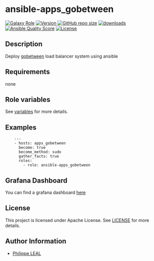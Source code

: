 # ansible-apps_gobetween

[![Galaxy Role](https://img.shields.io/badge/galaxy-apps_gobetween-purple?style=flat)](https://galaxy.ansible.com/lotusnoir/apps_gobetween)
[![Version](https://img.shields.io/github/release/lotusnoir/ansible-apps_gobetween.svg)](https://github.com/lotusnoir/ansible-apps_gobetween/releases/latest)
[![GitHub repo size](https://img.shields.io/github/repo-size/lotusnoir/ansible-apps_gobetween?color=orange&style=flat)](https://galaxy.ansible.com/lotusnoir/apps_gobetween)
[![downloads](https://img.shields.io/ansible/role/d/56090)](https://galaxy.ansible.com/lotusnoir/apps_gobetween)
[![Ansible Quality Score](https://img.shields.io/ansible/quality/56090)](https://galaxy.ansible.com/lotusnoir/apps_gobetween)
[![License](https://img.shields.io/badge/license-Apache--2.0-brightgreen?style=flat)](https://opensource.org/licenses/Apache-2.0)

## Description

Deploy [gobetween](https://github.com/yyyar/gobetween/releases) load balancer system using ansible
## Requirements

none

## Role variables

See [variables](/defaults/main.yml) for more details.

## Examples

        ---
        - hosts: apps_gobetween
          become: true
          become_method: sudo
          gather_facts: true
          roles:
            - role: ansible-apps_gobetween

## Grafana Dashboard

You can find a grafana dashboard [here](https://grafana.com/grafana/dashboards/13571)

## License

This project is licensed under Apache License. See [LICENSE](/LICENSE) for more details.

## Author Information

- [Philippe LEAL](https://github.com/lotusnoir)
